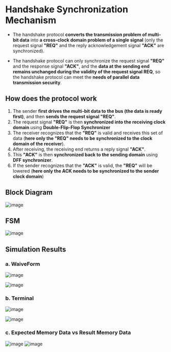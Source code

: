 # Handshake Synchronization Mechanism 

- The handshake protocol **converts the transmission problem of multi-bit data** into **a cross-clock domain problem of a single signal** (only the request signal **"REQ"** and the reply acknowledgement signal **"ACK"** are synchronized).

- The handshake protocol can only synchronize the request signal **"REQ"** and the response signal **"ACK"**, and the **data at the sending end remains unchanged during the validity of the request signal REQ**, so the handshake protocol can meet the **needs of parallel data transmission security**.


## How does the protocol work

  1. The sender **first drives the multi-bit data to the bus (the data is ready first)**, and then **sends the request signal "REQ"**.
  2. The request signal **"REQ"** is then **synchronized into the receiving clock domain** using **Double-Flip-Flop Synchronizer**
  3. The receiver recognizes that the **"REQ"** is valid and receives this set of data (**here only the "REQ" needs to be synchronized to the clock domain of the receiver**).
  4. After receiving, the receiving end returns a reply signal **"ACK"**.
  5. This **"ACK"** is then **synchronized back to the sending domain** using **DFF synchronizer**.
  6. If the sender recognizes that the **"ACK"** is valid, the **"REQ"** will be lowered (**here only the ACK needs to be synchronized to the sender clock domain**)


## Block Diagram
![image](https://github.com/MahmouodMagdi/Clock-Domain-Crossing-Synchronizers/assets/72949261/67d658cd-c893-4f75-aa9a-ff7e828354b2)



## FSM
![image](https://github.com/MahmouodMagdi/Clock-Domain-Crossing-Synchronizers/assets/72949261/fc5f7c28-a973-4d73-941d-67e47856e9a8)


## Simulation Results 
### a. WaiveForm
![image](https://github.com/MahmouodMagdi/Clock-Domain-Crossing-Synchronizers/assets/72949261/606456bb-7b78-42ae-925e-9599077aa51b)

![image](https://github.com/MahmouodMagdi/Clock-Domain-Crossing-Synchronizers/assets/72949261/8deae2f1-7ff1-4714-9d1e-e67468bc2117)


### b. Terminal 

![image](https://github.com/MahmouodMagdi/Clock-Domain-Crossing-Synchronizers/assets/72949261/c99361a4-ae28-4b28-b3e5-8c7291b86302)

![image](https://github.com/MahmouodMagdi/Clock-Domain-Crossing-Synchronizers/assets/72949261/aff2d0f6-0ec5-4a76-a66e-4ca602a9c5b0)

### c. Expected Memory Data vs Result Memory Data 
![image](https://github.com/MahmouodMagdi/Clock-Domain-Crossing-Synchronizers/assets/72949261/2c0a2102-c8a8-4ed7-a2de-2fcf12631d5a)
![image](https://github.com/MahmouodMagdi/Clock-Domain-Crossing-Synchronizers/assets/72949261/dd637d85-ca73-42a4-9270-6297a50ebd47)
